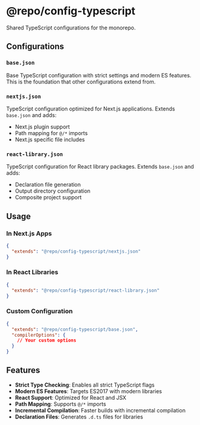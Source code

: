# @repo/config-typescript

Shared TypeScript configurations for the monorepo.

## Configurations

### `base.json`
Base TypeScript configuration with strict settings and modern ES features. This is the foundation that other configurations extend from.

### `nextjs.json`
TypeScript configuration optimized for Next.js applications. Extends `base.json` and adds:
- Next.js plugin support
- Path mapping for `@/*` imports
- Next.js specific file includes

### `react-library.json`
TypeScript configuration for React library packages. Extends `base.json` and adds:
- Declaration file generation
- Output directory configuration
- Composite project support

## Usage

### In Next.js Apps
```json
{
  "extends": "@repo/config-typescript/nextjs.json"
}
```

### In React Libraries
```json
{
  "extends": "@repo/config-typescript/react-library.json"
}
```

### Custom Configuration
```json
{
  "extends": "@repo/config-typescript/base.json",
  "compilerOptions": {
    // Your custom options
  }
}
```

## Features

- **Strict Type Checking**: Enables all strict TypeScript flags
- **Modern ES Features**: Targets ES2017 with modern libraries
- **React Support**: Optimized for React and JSX
- **Path Mapping**: Supports `@/*` imports
- **Incremental Compilation**: Faster builds with incremental compilation
- **Declaration Files**: Generates `.d.ts` files for libraries
